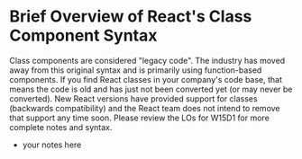 # Brief Overview of React's Class Component Syntax

Class components are considered "legacy code". The industry has moved away from this original syntax and is primarily using function-based components. If you find React classes in your company's code base, that means the code is old and has just not been converted yet (or may never be converted). New React versions have provided support for classes (backwards compatibility) and the React team does not intend to remove that support any time soon. Please review the LOs for W15D1 for more complete notes and syntax.

- your notes here